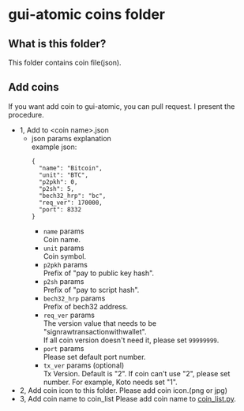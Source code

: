 # gui-atomic coins folder

## What is this folder?
This folder contains coin file(json).

## Add coins
If you want add coin to gui-atomic, you can pull request.
I present the procedure.
* 1, Add to \<coin name\>.json
  * json params explanation  
    example json:
    ```
    {
      "name": "Bitcoin",
      "unit": "BTC",
      "p2pkh": 0,
      "p2sh": 5,
      "bech32_hrp": "bc",
      "req_ver": 170000,
      "port": 8332
    }
    ```
    * `name` params  
      Coin name. 
    * `unit` params  
      Coin symbol.
    * `p2pkh` params  
      Prefix of "pay to public key hash".
    * `p2sh` params  
      Prefix of "pay to script hash".
    * `bech32_hrp` params  
      Prefix of bech32 address.
    * `req_ver` params  
      The version value that needs to be "signrawtransactionwithwallet".  
      If all coin version doesn't need it, please set `99999999`.
    * `port` params  
      Please set default port number.
    * `tx_ver` params (optional)  
      Tx Version. Default is "2". If coin can't use "2", please set number.
      For example, Koto needs set "1".
* 2, Add coin icon to this folder.
  Please add coin icon.(png or jpg)
* 3, Add coin name to coin_list
  Please add coin name to [coin_list.py](../coin_list.py).
